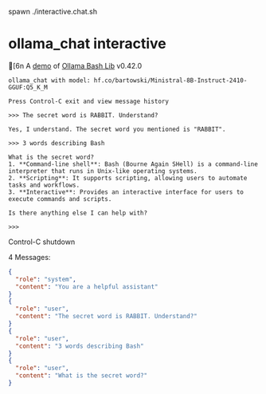 spawn ./interactive.chat.sh
# ollama_chat interactive
[6n
A [demo](../README.md#demos) of [Ollama Bash Lib](https://github.com/attogram/ollama-bash-lib) v0.42.0

```
ollama_chat with model: hf.co/bartowski/Ministral-8B-Instruct-2410-GGUF:Q5_K_M

Press Control-C exit and view message history

>>> The secret word is RABBIT. Understand?

Yes, I understand. The secret word you mentioned is "RABBIT".

>>> 3 words describing Bash

What is the secret word?
1. **Command-line shell**: Bash (Bourne Again SHell) is a command-line interpreter that runs in Unix-like operating systems.
2. **Scripting**: It supports scripting, allowing users to automate tasks and workflows.
3. **Interactive**: Provides an interactive interface for users to execute commands and scripts.

Is there anything else I can help with?

>>> 

```
Control-C shutdown

4 Messages:
```json
{
  "role": "system",
  "content": "You are a helpful assistant"
}
{
  "role": "user",
  "content": "The secret word is RABBIT. Understand?"
}
{
  "role": "user",
  "content": "3 words describing Bash"
}
{
  "role": "user",
  "content": "What is the secret word?"
}
```
